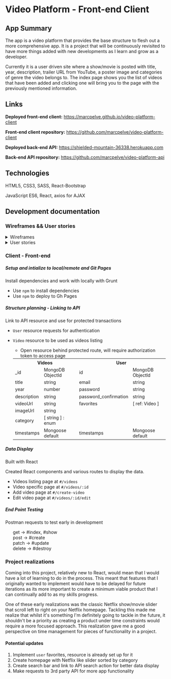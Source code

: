 # Video Platform - Front-end Client

## App Summary
The app is a video platform that provides the base structure to flesh out a more comprehensive app. It is a project that will be continuously revisited to have more things added with new developments as I learn and grow as a developer.

Currently it is a user driven site where a show/movie is posted with title, year, description, trailer URL from YouTube, a poster image and categories of genre the video belongs to. The index page shows you the list of videos that have been added and clicking one will bring you to the page with the previously mentioned information.


## Links
**Deployed front-end client:** https://marcpelve.github.io/video-platform-client

**Front-end client repository:** https://github.com/marcpelve/video-platform-client

**Deployed back-end API:** https://shielded-mountain-36338.herokuapp.com

**Back-end API repository:** https://github.com/marcpelve/video-platform-api

## Technologies
HTML5, CSS3, SASS, React-Bootstrap

JavaScript ES6, React, axios for AJAX


## Development documentation

### Wireframes && User stories
<details><summary>Wireframes</summary>

![Authentication view](./readme-resources/auth-page-wireframe.png)

![App view](./readme-resources/home-page-wireframe.png)

![Movie listing](./readme-resources/movie-list-wireframe.png)

</details>

<details><summary>User stories</summary>

- As a user I want to sign up if I don't have an account.
- As a user I want to sign in if I have an account.

- As a user I want to browse through the list of movies.
- As a user I want to add movies to my favorites.
- As a user I want to add movies to the database of movies.
- As a user I want to have movies sorted by categories.
- As a user I want to edit a movie's listing.
- As a user I want to delete a movie's listing.

</details>

### Client - Front-end
##### Setup and intialize to local/remote and Git Pages
Install dependencies and work with locally with Grunt
- Use `npm` to install dependencies
- Use `npm` to deploy to Gh Pages

##### Structure planning - Linking to API
Link to API resource and use for protected transactions
- `User` resource requests for authentication
- `Video` resource to be used as videos listing
  - Open resource behind protected route, will require authorization token to access page


  <table style="display:inline">
  <th colspan="2" style="text-align:center">Videos</th>
  <th colspan="2" style="text-align:center">User</th>
  <tr>
  <td>_id</td>
  <td>MongoDB ObjectId</td>
  <td>id</td>
  <td>MongoDB ObjectId</td>
  </tr>
  <tr>
  <td>title</td>
  <td>string</td>
  <td>email</td>
  <td>string</td>
  </tr>
  <tr>
  <td>year</td>
  <td>number</td>
  <td>password</td>
  <td>string</td>
  </tr>
  <tr>
  <td>description</td>
  <td>string</td>
  <td>password_confirmation</td>
  <td>string</td>
  </tr>
  <tr>
  <td>videoUrl</td>
  <td>string</td>
  <td>favorites</td>
  <td>[ ref: Video ]</td>
  </tr>
  <tr>
  <td>imageUrl</td>
  <td>string</td>
  <td></td>
  <td></td>
  </tr>
  <tr>
  <td>category</td>
  <td>[ string ] : enum</td>
  <td></td>
  <td></td>
  </tr>
  <tr>
  <td>timestamps</td>
  <td>Mongoose default</td>
  <td>timestamps</td>
  <td>Mongoose default</td>
  </tr>
  </table>

##### Data Display
Built with React

Created React components and various routes to display the data.
- Videos listing page at `#/videos`
- Video specific page at `#/videos/:id`
- Add video page at `#/create-video`
- Edit video page at `#/videos/:id/edit`

##### End Point Testing
Postman requests to test early in development

<ul style="list-style-type:none;">
  <li>get -> #index, #show</li>
  <li>post -> #create</li>
  <li>patch -> #update</li>
  <li>delete -> #destroy</li>
</ul>

### Project realizations
Coming into this project, relatively new to React, would mean that I would have a lot of learning to do in the process. This meant that features that I originally wanted to implement would have to be delayed for future iterations as its more important to create a minimum viable product that I can continually add to as my skills progress.

One of these early realizations was the classic Netflix show/movie slider that scroll left to right on your Netflix homepage. Tackling this made me realize that whilst it's something I'm definitely going to tackle in the future, it shouldn't be a priority as creating a product under time constraints would require a more focused approach. This realization gave me a good perspective on time management for pieces of functionality in a project.

#### Potential updates
1. Implement `user` favorites, resource is already set up for it
2. Create homepage with Netflix like slider sorted by category
3. Create search bar and link to API search action for better data display
3. Make requests to 3rd party API for more app functionality
